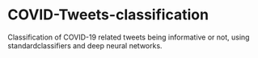 # COVID-Tweets-classification
Classification of COVID-19 related tweets being informative or not, using standardclassifiers and deep neural networks. 
